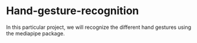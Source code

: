 # Hand-gesture-recognition
In this particular project, we will recognize the different hand gestures using the mediapipe package.
